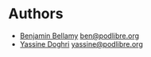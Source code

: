 # Authors

- [Benjamin Bellamy](https://code.podlibre.org/benjamin) <ben@podlibre.org>
- [Yassine Doghri](https://code.podlibre.org/yassine) <yassine@podlibre.org>
